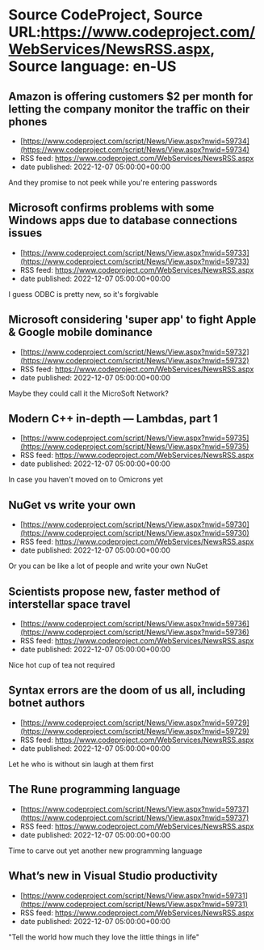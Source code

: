 # Source CodeProject, Source URL:https://www.codeproject.com/WebServices/NewsRSS.aspx, Source language: en-US

## Amazon is offering customers $2 per month for letting the company monitor the traffic on their phones
 - [https://www.codeproject.com/script/News/View.aspx?nwid=59734](https://www.codeproject.com/script/News/View.aspx?nwid=59734)
 - RSS feed: https://www.codeproject.com/WebServices/NewsRSS.aspx
 - date published: 2022-12-07 05:00:00+00:00

And they promise to not peek while you're entering passwords

## Microsoft confirms problems with some Windows apps due to database connections issues
 - [https://www.codeproject.com/script/News/View.aspx?nwid=59733](https://www.codeproject.com/script/News/View.aspx?nwid=59733)
 - RSS feed: https://www.codeproject.com/WebServices/NewsRSS.aspx
 - date published: 2022-12-07 05:00:00+00:00

I guess ODBC is pretty new, so it's forgivable

## Microsoft considering 'super app' to fight Apple & Google mobile dominance
 - [https://www.codeproject.com/script/News/View.aspx?nwid=59732](https://www.codeproject.com/script/News/View.aspx?nwid=59732)
 - RSS feed: https://www.codeproject.com/WebServices/NewsRSS.aspx
 - date published: 2022-12-07 05:00:00+00:00

Maybe they could call it the MicroSoft Network?

## Modern C++ in-depth — Lambdas, part 1
 - [https://www.codeproject.com/script/News/View.aspx?nwid=59735](https://www.codeproject.com/script/News/View.aspx?nwid=59735)
 - RSS feed: https://www.codeproject.com/WebServices/NewsRSS.aspx
 - date published: 2022-12-07 05:00:00+00:00

In case you haven't moved on to Omicrons yet

## NuGet vs write your own
 - [https://www.codeproject.com/script/News/View.aspx?nwid=59730](https://www.codeproject.com/script/News/View.aspx?nwid=59730)
 - RSS feed: https://www.codeproject.com/WebServices/NewsRSS.aspx
 - date published: 2022-12-07 05:00:00+00:00

Or you can be like a lot of people and write your own NuGet

## Scientists propose new, faster method of interstellar space travel
 - [https://www.codeproject.com/script/News/View.aspx?nwid=59736](https://www.codeproject.com/script/News/View.aspx?nwid=59736)
 - RSS feed: https://www.codeproject.com/WebServices/NewsRSS.aspx
 - date published: 2022-12-07 05:00:00+00:00

Nice hot cup of tea not required

## Syntax errors are the doom of us all, including botnet authors
 - [https://www.codeproject.com/script/News/View.aspx?nwid=59729](https://www.codeproject.com/script/News/View.aspx?nwid=59729)
 - RSS feed: https://www.codeproject.com/WebServices/NewsRSS.aspx
 - date published: 2022-12-07 05:00:00+00:00

Let he who is without sin laugh at them first

## The Rune programming language
 - [https://www.codeproject.com/script/News/View.aspx?nwid=59737](https://www.codeproject.com/script/News/View.aspx?nwid=59737)
 - RSS feed: https://www.codeproject.com/WebServices/NewsRSS.aspx
 - date published: 2022-12-07 05:00:00+00:00

Time to carve out yet another new programming language

## What’s new in Visual Studio productivity
 - [https://www.codeproject.com/script/News/View.aspx?nwid=59731](https://www.codeproject.com/script/News/View.aspx?nwid=59731)
 - RSS feed: https://www.codeproject.com/WebServices/NewsRSS.aspx
 - date published: 2022-12-07 05:00:00+00:00

"Tell the world how much they love the little things in life"
